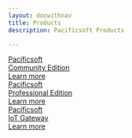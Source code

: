 ```yaml
---
layout: docwithnav
title: Products
description: Pacificsoft Products

---
```


<div class="cards">
    <a href="/docs/getting-started-guides/what-is-thingsboard/" class="card thingsboard-ce">
        <div class="card-title">
            <span class="title-text">Pacificsoft<br/>Community Edition</span>
        </div>
        <div class="card-img product community-edition-bg"></div>
        <div class="card-description">
            Learn more
        </div>
    </a>
    <a href="/products/thingsboard-pe/" class="card thingsboard-pe">
        <div class="card-title">
            <span class="title-text">Pacificsoft<br/>Professional Edition</span>
        </div>
        <div class="card-img product professional-edition-bg"></div>
        <div class="card-description">  
            Learn more
        </div>
    </a>
    <a href="/docs/iot-gateway/what-is-iot-gateway/" class="card thingsboard-gw">
        <div class="card-title">
            <span class="title-text">Pacificsoft<br/>IoT Gateway</span>
        </div>
        <div class="card-img product gateway-bg"></div>
        <div class="card-description">
            Learn more
        </div>
    </a>
</div>
